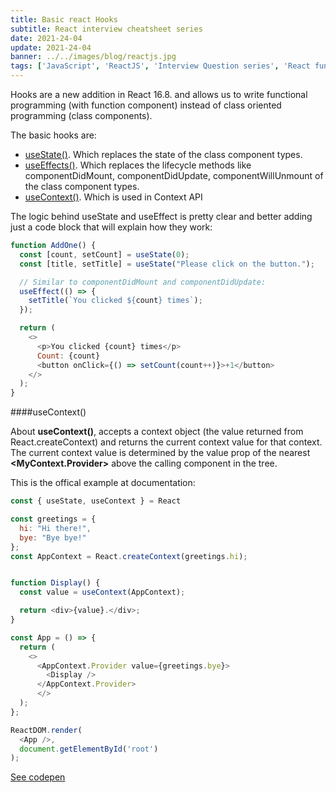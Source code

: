 ```yaml
---
title: Basic react Hooks
subtitle: React interview cheatsheet series
date: 2021-24-04
update: 2021-24-04
banner: ../../images/blog/reactjs.jpg
tags: ['JavaScript', 'ReactJS', 'Interview Question series', 'React fundamental topics']
---
```


Hooks are a new addition in React 16.8. and allows us to write functional programming (with function component) instead of class oriented programming (class components).

The basic hooks are:

* [useState()](https://reactjs.org/docs/hooks-state.html "Using the State Hook"). Which replaces the state of the class component types.
* [useEffects()](https://reactjs.org/docs/hooks-effect.html "Using the Effect Hook"). Which replaces the lifecycle methods like componentDidMount, componentDidUpdate, componentWillUnmount of the class component types.
* [useContext()](https://reactjs.org/docs/hooks-reference.html#usecontext "Using the Context Hook"). Which is used in Context API

The logic behind useState and useEffect is pretty clear and better adding just a code block that will explain how they work:

```javascript
function AddOne() {
  const [count, setCount] = useState(0);
  const [title, setTitle] = useState("Please click on the button.");

  // Similar to componentDidMount and componentDidUpdate:
  useEffect(() => {
    setTitle(`You clicked ${count} times`);
  });

  return (
    <>
      <p>You clicked {count} times</p>
      Count: {count}
      <button onClick={() => setCount(count++)}>+1</button>
    </>
  );
}
```

####useContext()

About **useContext()**, accepts a context object (the value returned from React.createContext) and returns the current context value for that context. The current context value is determined by the value prop of the nearest **<MyContext.Provider>** above the calling component in the tree.

This is the offical example at documentation:

```javascript
const { useState, useContext } = React

const greetings = {
  hi: "Hi there!",
  bye: "Bye bye!"
};
const AppContext = React.createContext(greetings.hi);


function Display() {
  const value = useContext(AppContext);

  return <div>{value}.</div>;
}

const App = () => {
  return (
    <>
      <AppContext.Provider value={greetings.bye}>
        <Display />
      </AppContext.Provider>
      </>
  );
};

ReactDOM.render(
  <App />,
  document.getElementById('root')
);
```
[See codepen](https://codepen.io/albertofortes/pen/eYgxJNj)